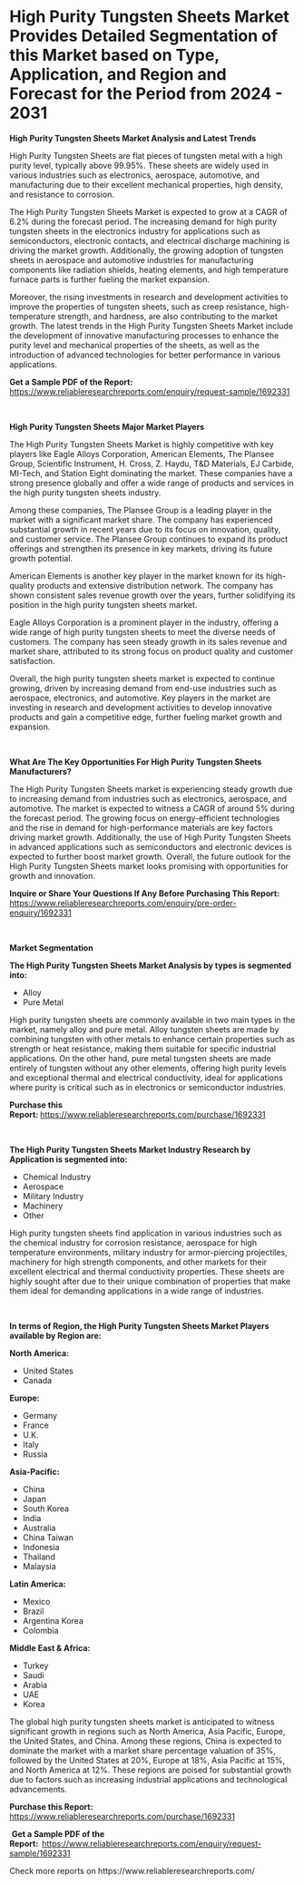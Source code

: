 <p><h1>High Purity Tungsten Sheets Market Provides Detailed Segmentation of this Market based on Type, Application, and Region and Forecast for the Period from 2024 - 2031</h1></p><p><strong>High Purity Tungsten Sheets Market Analysis and Latest Trends</strong></p>
<p><p>High Purity Tungsten Sheets are flat pieces of tungsten metal with a high purity level, typically above 99.95%. These sheets are widely used in various industries such as electronics, aerospace, automotive, and manufacturing due to their excellent mechanical properties, high density, and resistance to corrosion.</p><p>The High Purity Tungsten Sheets Market is expected to grow at a CAGR of 6.2% during the forecast period. The increasing demand for high purity tungsten sheets in the electronics industry for applications such as semiconductors, electronic contacts, and electrical discharge machining is driving the market growth. Additionally, the growing adoption of tungsten sheets in aerospace and automotive industries for manufacturing components like radiation shields, heating elements, and high temperature furnace parts is further fueling the market expansion.</p><p>Moreover, the rising investments in research and development activities to improve the properties of tungsten sheets, such as creep resistance, high-temperature strength, and hardness, are also contributing to the market growth. The latest trends in the High Purity Tungsten Sheets Market include the development of innovative manufacturing processes to enhance the purity level and mechanical properties of the sheets, as well as the introduction of advanced technologies for better performance in various applications.</p></p>
<p><strong>Get a Sample PDF of the Report:&nbsp;</strong> <a href="https://www.reliableresearchreports.com/enquiry/request-sample/1692331">https://www.reliableresearchreports.com/enquiry/request-sample/1692331</a></p>
<p>&nbsp;</p>
<p><strong>High Purity Tungsten Sheets Major Market Players</strong></p>
<p><p>The High Purity Tungsten Sheets Market is highly competitive with key players like Eagle Alloys Corporation, American Elements, The Plansee Group, Scientific Instrument, H. Cross, Z. Haydu, T&D Materials, EJ Carbide, MI-Tech, and Station Eight dominating the market. These companies have a strong presence globally and offer a wide range of products and services in the high purity tungsten sheets industry.</p><p>Among these companies, The Plansee Group is a leading player in the market with a significant market share. The company has experienced substantial growth in recent years due to its focus on innovation, quality, and customer service. The Plansee Group continues to expand its product offerings and strengthen its presence in key markets, driving its future growth potential.</p><p>American Elements is another key player in the market known for its high-quality products and extensive distribution network. The company has shown consistent sales revenue growth over the years, further solidifying its position in the high purity tungsten sheets market.</p><p>Eagle Alloys Corporation is a prominent player in the industry, offering a wide range of high purity tungsten sheets to meet the diverse needs of customers. The company has seen steady growth in its sales revenue and market share, attributed to its strong focus on product quality and customer satisfaction.</p><p>Overall, the high purity tungsten sheets market is expected to continue growing, driven by increasing demand from end-use industries such as aerospace, electronics, and automotive. Key players in the market are investing in research and development activities to develop innovative products and gain a competitive edge, further fueling market growth and expansion.</p></p>
<p>&nbsp;</p>
<p><strong>What Are The Key Opportunities For High Purity Tungsten Sheets Manufacturers?</strong></p>
<p><p>The High Purity Tungsten Sheets market is experiencing steady growth due to increasing demand from industries such as electronics, aerospace, and automotive. The market is expected to witness a CAGR of around 5% during the forecast period. The growing focus on energy-efficient technologies and the rise in demand for high-performance materials are key factors driving market growth. Additionally, the use of High Purity Tungsten Sheets in advanced applications such as semiconductors and electronic devices is expected to further boost market growth. Overall, the future outlook for the High Purity Tungsten Sheets market looks promising with opportunities for growth and innovation.</p></p>
<p><strong>Inquire or Share Your Questions If Any Before Purchasing This Report:</strong> <a href="https://www.reliableresearchreports.com/enquiry/pre-order-enquiry/1692331">https://www.reliableresearchreports.com/enquiry/pre-order-enquiry/1692331</a></p>
<p>&nbsp;</p>
<p><strong>Market Segmentation</strong></p>
<p><strong>The High Purity Tungsten Sheets Market Analysis by types is segmented into:</strong></p>
<p><ul><li>Alloy</li><li>Pure Metal</li></ul></p>
<p><p>High purity tungsten sheets are commonly available in two main types in the market, namely alloy and pure metal. Alloy tungsten sheets are made by combining tungsten with other metals to enhance certain properties such as strength or heat resistance, making them suitable for specific industrial applications. On the other hand, pure metal tungsten sheets are made entirely of tungsten without any other elements, offering high purity levels and exceptional thermal and electrical conductivity, ideal for applications where purity is critical such as in electronics or semiconductor industries.</p></p>
<p><strong>Purchase this Report:&nbsp;</strong><a href="https://www.reliableresearchreports.com/purchase/1692331">https://www.reliableresearchreports.com/purchase/1692331</a></p>
<p>&nbsp;</p>
<p><strong>The High Purity Tungsten Sheets Market Industry Research by Application is segmented into:</strong></p>
<p><ul><li>Chemical Industry</li><li>Aerospace</li><li>Military Industry</li><li>Machinery</li><li>Other</li></ul></p>
<p><p>High purity tungsten sheets find application in various industries such as the chemical industry for corrosion resistance, aerospace for high temperature environments, military industry for armor-piercing projectiles, machinery for high strength components, and other markets for their excellent electrical and thermal conductivity properties. These sheets are highly sought after due to their unique combination of properties that make them ideal for demanding applications in a wide range of industries.</p></p>
<p>&nbsp;</p>
<p><strong>In terms of Region, the High Purity Tungsten Sheets Market Players available by Region are:</strong></p>
<p>
    <p> <strong> North America: </strong>
        <ul>
            <li>United States</li>
            <li>Canada</li>
        </ul>
        </p> 
    <p> <strong> Europe: </strong>
        <ul>
            <li>Germany</li>
            <li>France</li>
            <li>U.K.</li>
            <li>Italy</li>
            <li>Russia</li>
        </ul>
        </p> 
    <p> <strong> Asia-Pacific: </strong>
        <ul>
            <li>China</li>
            <li>Japan</li>
            <li>South Korea</li>
            <li>India</li>
            <li>Australia</li>
            <li>China Taiwan</li>
            <li>Indonesia</li>
            <li>Thailand</li>
            <li>Malaysia</li>
        </ul>
        </p> 
    <p> <strong> Latin America: </strong>
        <ul>
            <li>Mexico</li>
            <li>Brazil</li>
            <li>Argentina Korea</li>
            <li>Colombia</li>
        </ul>
        </p> 
    <p> <strong> Middle East & Africa: </strong>
        <ul>
            <li>Turkey</li>
            <li>Saudi</li>
            <li>Arabia</li>
            <li>UAE</li>
            <li>Korea</li>
        </ul>
    </p>
    </p>
<p><p>The global high purity tungsten sheets market is anticipated to witness significant growth in regions such as North America, Asia Pacific, Europe, the United States, and China. Among these regions, China is expected to dominate the market with a market share percentage valuation of 35%, followed by the United States at 20%, Europe at 18%, Asia Pacific at 15%, and North America at 12%. These regions are poised for substantial growth due to factors such as increasing industrial applications and technological advancements.</p></p>
<p><strong>Purchase this Report: </strong><a href="https://www.reliableresearchreports.com/purchase/1692331">https://www.reliableresearchreports.com/purchase/1692331</a></p>
<p>&nbsp;<strong>Get a Sample PDF of the Report:&nbsp;&nbsp;</strong><a href="https://www.reliableresearchreports.com/enquiry/request-sample/1692331">https://www.reliableresearchreports.com/enquiry/request-sample/1692331</a></p>
<p><strong></strong></p>
<p>Check more reports on https://www.reliableresearchreports.com/</p>